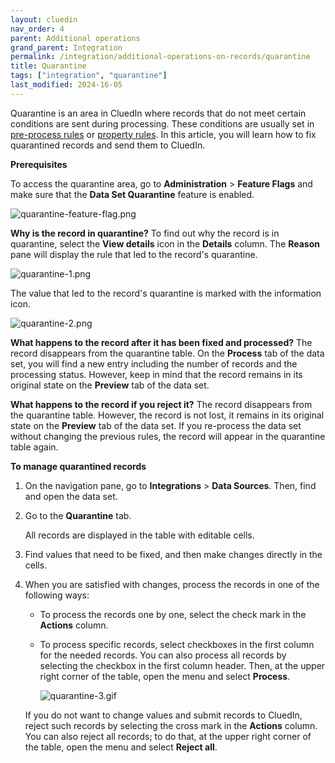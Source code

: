 ```yaml
---
layout: cluedin
nav_order: 4
parent: Additional operations
grand_parent: Integration
permalink: /integration/additional-operations-on-records/quarantine
title: Quarantine
tags: ["integration", "quarantine"]
last_modified: 2024-16-05
---
```


Quarantine is an area in CluedIn where records that do not meet certain conditions are sent during processing. These conditions are usually set in [pre-process rules](/integration/additional-operations-on-records/preprocess-rules) or [property rules](/integration/additional-operations-on-records/property-rules). In this article, you will learn how to fix quarantined records and send them to CluedIn.

**Prerequisites**

To access the quarantine area, go to **Administration** > **Feature Flags** and make sure that the **Data Set Quarantine** feature is enabled.

![quarantine-feature-flag.png](../../assets/images/integration/additional-operations/quarantine-feature-flag.png)

**Why is the record in quarantine?** To find out why the record is in quarantine, select the **View details** icon in the **Details** column. The **Reason** pane will display the rule that led to the record's quarantine.

![quarantine-1.png](../../assets/images/integration/additional-operations/quarantine-1.png)

The value that led to the record's quarantine is marked with the information icon.

![quarantine-2.png](../../assets/images/integration/additional-operations/quarantine-2.png)

**What happens to the record after it has been fixed and processed?** The record disappears from the quarantine table. On the **Process** tab of the data set, you will find a new entry including the number of records and the processing status. However, keep in mind that the record remains in its original state on the **Preview** tab of the data set.

**What happens to the record if you reject it?** The record disappears from the quarantine table. However, the record is not lost, it remains in its original state on the **Preview** tab of the data set. If you re-process the data set without changing the previous rules, the record will appear in the quarantine table again.

**To manage quarantined records**

1. On the navigation pane, go to **Integrations** > **Data Sources**. Then, find and open the data set.

1. Go to the **Quarantine** tab.

    All records are displayed in the table with editable cells.

1. Find values that need to be fixed, and then make changes directly in the cells.

1. When you are satisfied with changes, process the records in one of the following ways:

    - To process the records one by one, select the check mark in the **Actions** column.

    - To process specific records, select checkboxes in the first column for the needed records. You can also process all records by selecting the checkbox in the first column header. Then, at the upper right corner of the table, open the menu and select **Process**.

        ![quarantine-3.gif](../../assets/images/integration/additional-operations/quarantine-3.gif)

    If you do not want to change values and submit records to CluedIn, reject such records by selecting the cross mark in the **Actions** column. You can also reject all records; to do that, at the upper right corner of the table, open the menu and select **Reject all**.